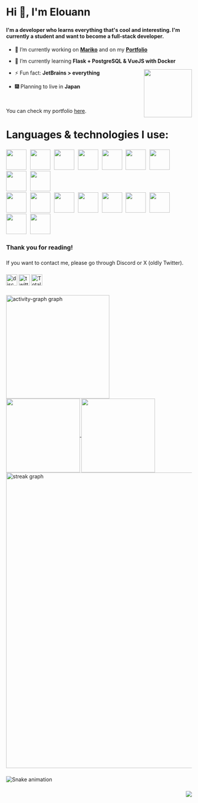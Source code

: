 <h1 align="left">Hi 👋, I'm Elouann</h1>

###

<h4 align="left">I'm a developer who learns everything that's cool and interesting. I'm currently a student and want to become a full-stack developer.</h3>


- 🔭 I’m currently working on [**Mariko**](https://github.com/MarikoBot) and on my [**Portfolio**](https://elouann.space)

- 🌱 I’m currently learning **Flask + PostgreSQL & VueJS with Docker**
<img align="right" src="https://lanyard.cnrad.dev/api/1146145475683164273?bg=282c34&borderRadius=5px&hideProfile=true" height="130" />

- ⚡ Fun fact: **JetBrains > everything**

- 🎆 Planning to live in **Japan**
<p align="left"><br><br>You can check my portfolio <a href="https//elouann.space">here</a>.</p>

###

<h1 align="left">Languages & technologies I use:</h1>

###

<img
src="https://media.botmarket.ovh/3go1ei.png" width="55px"/> <img width="2px"/> <img
src="https://media.botmarket.ovh/f1dzqa.png" width="55px"/> <img width="2px"/> <img
src="https://media.botmarket.ovh/8vrpcv.png" width="55px"/> <img width="2px"/> <img
src="https://media.botmarket.ovh/9d1co8.png" width="55px"/> <img width="2px"/> <img
src="https://media.botmarket.ovh/3fpfel.png" width="55px"/> <img width="2px"/> <img
src="https://media.botmarket.ovh/gmexjs.png" width="55px"/> <img width="2px"/> <img
src="https://media.botmarket.ovh/s0hy7n.png" width="55px"/> <img width="2px"/> <img
src="https://media.botmarket.ovh/cvrht6.png" width="55px"/> <img width="2px"/> <img
src="https://media.botmarket.ovh/57lbql.png" width="55px"/>
<br/>
<img
src="https://media.botmarket.ovh/raiy3h.png" width="55px"/> <img width="2px"/> <img
src="https://media.botmarket.ovh/6vqlvf.png" width="55px"/> <img width="2px"/> <img
src="https://media.botmarket.ovh/c8vj1a.png" width="55px"/> <img width="2px"/> <img
src="https://media.botmarket.ovh/k9oosp.png" width="55px"/> <img width="2px"/> <img
src="https://media.botmarket.ovh/0gdm60.png" width="55px"/> <img width="2px"/> <img
src="https://media.botmarket.ovh/tqx1qg.png" width="55px"/> <img width="2px"/> <img
src="https://media.botmarket.ovh/ji3w4n.png" width="55px"/> <img width="2px"/> <img
src="https://media.botmarket.ovh/tjce6x.png" width="55px"/> <img width="2px"/> <img
src="https://media.botmarket.ovh/uf2f5i.png" width="55px"/>

###

<h3 align="left">Thank you for reading!</h3>

###

<p align="left">If you want to contact me, please go through Discord or X (oldly Twitter).</p>

###

<div align="left">
  <a href="https://discord.com/users/1146145475683164273" target="_blank"><img
    src="https://img.shields.io/static/v1?message=Discord&logo=discord&label=elouannh&color=7289DA&logoColor=white&labelColor=" height="30" alt="discord logo"  /></a>
  <a href="https://twitter.com/elouannh" target="_blank"><img 
    src="https://img.shields.io/static/v1?message=Twitter&logo=twitter&label=elouannh&color=1DA1F2&logoColor=white&labelColor=" height="30" alt="twitter logo"  /></a>
  <a href="https://wakatime.com/@1f18b09f-6cf2-4aa1-a256-b88b4b5616fe"><img src="https://wakatime.com/badge/user/1f18b09f-6cf2-4aa1-a256-b88b4b5616fe.svg" alt="Total time coded since Aug 13 2022" height="30"/></a>
</div>

###

<div align="left">
  <img src="https://github-readme-activity-graph.vercel.app/graph?username=elouannh&radius=16&theme=tokyo-night&area=true&order=5" height="280" alt="activity-graph graph"  />
</div>
<div>
  <a href="https://me.elouann.space">
    <img height=200 align="center" src="https://github-readme-stats.vercel.app/api?username=elouannh&theme=tokyonight&rank_icon=github" />
  </a>
  <a href="https://me.elouann.space">
    <img height=200 align="center" src="https://github-readme-stats.vercel.app/api/top-langs?username=elouannh&layout=compact&langs_count=8&card_width=320&theme=tokyonight" />
  </a>
</div>
<div align="left">
  <img src="https://streak-stats.demolab.com?user=elouannh&locale=en&mode=daily&theme=tokyonight&hide_border=false&border_radius=5&order=3&card_width=800" width="800" alt="streak graph"  />
</div>

###

<img src="https://raw.githubusercontent.com/elouannh/elouannh/output/snake.svg" alt="Snake animation" />

###

<div align="right">
  <img src="https://visitor-badge.laobi.icu/badge?page_id=elouannh.elouannh&left_text=Visitors"  />
</div>

###
